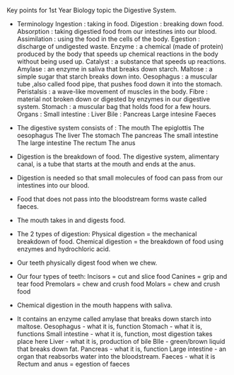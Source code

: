Key points for 1st Year Biology topic the Digestive System.

- Terminology
Ingestion : taking in food.
Digestion : breaking down food.
Absorption : taking digestied food from our intestines into our blood.
Assimilation : using the food in the cells of the body.
Egestion : discharge of undigested waste.
Enzyme : a chemical (made of protein) produced by the body that speeds up chemical reactions in the body without being used up.
Catalyst : a substance that speeds up reactions.
Amylase : an enzyme in saliva that breaks down starch.
Maltose : a simple sugar that starch breaks down into.
Oesophagus : a muscular tube ,also called food pipe, that pushes food down it into the stomach.
Peristalsis : a wave-like movement of muscles in the body.
Fibre : material not broken down or digested by enzymes in our digestive system.
Stomach : a muscular bag that holds food for a few hours.
Organs : 
Small intestine : 
Liver 
Bile : 
Pancreas
Large intesine
Faeces

- The digestive system consists of :
The mouth
The epiglottis
The oesophagus
The liver
The stomach
The pancreas
The small intestine
The large intestine
The rectum
The anus
- Digestion is the breakdown of food. The digestive system, alimentary canal, is a tube that starts at the mouth and ends at the anus.
- Digestion is needed so that small molecules of food can pass from our intestines into our blood.
- Food that does not pass into the bloodstream forms waste called faeces.
- The mouth takes in and digests food. 
- The 2 types of digestion: 
Physical digestion = the mechanical breakdown of food.
Chemical digestion = the breakdown of food using enzymes and hydrochloric acid.
- Our teeth physically digest food when we chew.
- Our four types of teeth:
Incisors = cut and slice food
Canines = grip and tear food
Premolars = chew and crush food
Molars = chew and crush food
- Chemical digestion in the mouth happens with saliva.
- It contains an enzyme called amylase that breaks down starch into maltose.
Oesophagus - what it is, function
Stomach - what it is, functions
Small intestine - what it is, function, most digestion takes place here
Liver - what it is, production of bile
BIle - green/brown liquid that breaks down fat.
Pancreas - what it is, function
Large intestine - an organ that reabsorbs water into the bloodstream.
Faeces - what it is
Rectum and anus = egestion of faeces
